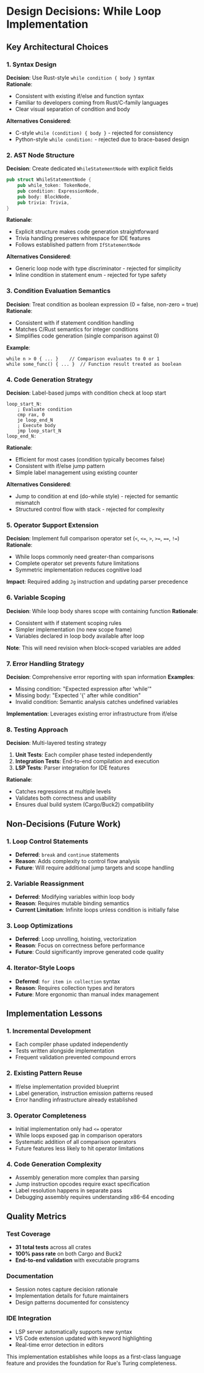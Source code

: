 # Design Decisions: While Loop Implementation

## Key Architectural Choices

### 1. Syntax Design

**Decision**: Use Rust-style `while condition { body }` syntax  
**Rationale**: 
- Consistent with existing if/else and function syntax
- Familiar to developers coming from Rust/C-family languages
- Clear visual separation of condition and body

**Alternatives Considered**:
- C-style `while (condition) { body }` - rejected for consistency
- Python-style `while condition:` - rejected due to brace-based design

### 2. AST Node Structure

**Decision**: Create dedicated `WhileStatementNode` with explicit fields
```rust
pub struct WhileStatementNode {
    pub while_token: TokenNode,
    pub condition: ExpressionNode,
    pub body: BlockNode,
    pub trivia: Trivia,
}
```

**Rationale**:
- Explicit structure makes code generation straightforward
- Trivia handling preserves whitespace for IDE features
- Follows established pattern from `IfStatementNode`

**Alternatives Considered**:
- Generic loop node with type discriminator - rejected for simplicity
- Inline condition in statement enum - rejected for type safety

### 3. Condition Evaluation Semantics

**Decision**: Treat condition as boolean expression (0 = false, non-zero = true)  
**Rationale**:
- Consistent with if statement condition handling
- Matches C/Rust semantics for integer conditions
- Simplifies code generation (single comparison against 0)

**Example**:
```rue
while n > 0 { ... }    // Comparison evaluates to 0 or 1
while some_func() { ... }  // Function result treated as boolean
```

### 4. Code Generation Strategy

**Decision**: Label-based jumps with condition check at loop start
```assembly
loop_start_N:
    ; Evaluate condition
    cmp rax, 0
    je loop_end_N
    ; Execute body
    jmp loop_start_N
loop_end_N:
```

**Rationale**:
- Efficient for most cases (condition typically becomes false)
- Consistent with if/else jump pattern
- Simple label management using existing counter

**Alternatives Considered**:
- Jump to condition at end (do-while style) - rejected for semantic mismatch
- Structured control flow with stack - rejected for complexity

### 5. Operator Support Extension

**Decision**: Implement full comparison operator set (`<`, `<=`, `>`, `>=`, `==`, `!=`)  
**Rationale**:
- While loops commonly need greater-than comparisons
- Complete operator set prevents future limitations
- Symmetric implementation reduces cognitive load

**Impact**: Required adding `Jg` instruction and updating parser precedence

### 6. Variable Scoping

**Decision**: While loop body shares scope with containing function
**Rationale**:
- Consistent with if statement scoping rules
- Simpler implementation (no new scope frame)
- Variables declared in loop body available after loop

**Note**: This will need revision when block-scoped variables are added

### 7. Error Handling Strategy

**Decision**: Comprehensive error reporting with span information
**Examples**:
- Missing condition: "Expected expression after 'while'"
- Missing body: "Expected '{' after while condition"
- Invalid condition: Semantic analysis catches undefined variables

**Implementation**: Leverages existing error infrastructure from if/else

### 8. Testing Approach

**Decision**: Multi-layered testing strategy
1. **Unit Tests**: Each compiler phase tested independently
2. **Integration Tests**: End-to-end compilation and execution
3. **LSP Tests**: Parser integration for IDE features

**Rationale**:
- Catches regressions at multiple levels
- Validates both correctness and usability
- Ensures dual build system (Cargo/Buck2) compatibility

## Non-Decisions (Future Work)

### 1. Loop Control Statements
- **Deferred**: `break` and `continue` statements
- **Reason**: Adds complexity to control flow analysis
- **Future**: Will require additional jump targets and scope handling

### 2. Variable Reassignment
- **Deferred**: Modifying variables within loop body
- **Reason**: Requires mutable binding semantics
- **Current Limitation**: Infinite loops unless condition is initially false

### 3. Loop Optimizations
- **Deferred**: Loop unrolling, hoisting, vectorization
- **Reason**: Focus on correctness before performance
- **Future**: Could significantly improve generated code quality

### 4. Iterator-Style Loops
- **Deferred**: `for item in collection` syntax
- **Reason**: Requires collection types and iterators
- **Future**: More ergonomic than manual index management

## Implementation Lessons

### 1. Incremental Development
- Each compiler phase updated independently
- Tests written alongside implementation
- Frequent validation prevented compound errors

### 2. Existing Pattern Reuse
- If/else implementation provided blueprint
- Label generation, instruction emission patterns reused
- Error handling infrastructure already established

### 3. Operator Completeness
- Initial implementation only had `<=` operator
- While loops exposed gap in comparison operators
- Systematic addition of all comparison operators
- Future features less likely to hit operator limitations

### 4. Code Generation Complexity
- Assembly generation more complex than parsing
- Jump instruction opcodes require exact specification
- Label resolution happens in separate pass
- Debugging assembly requires understanding x86-64 encoding

## Quality Metrics

### Test Coverage
- **31 total tests** across all crates
- **100% pass rate** on both Cargo and Buck2
- **End-to-end validation** with executable programs

### Documentation
- Session notes capture decision rationale
- Implementation details for future maintainers
- Design patterns documented for consistency

### IDE Integration
- LSP server automatically supports new syntax
- VS Code extension updated with keyword highlighting
- Real-time error detection in editors

This implementation establishes while loops as a first-class language feature and provides the foundation for Rue's Turing completeness.